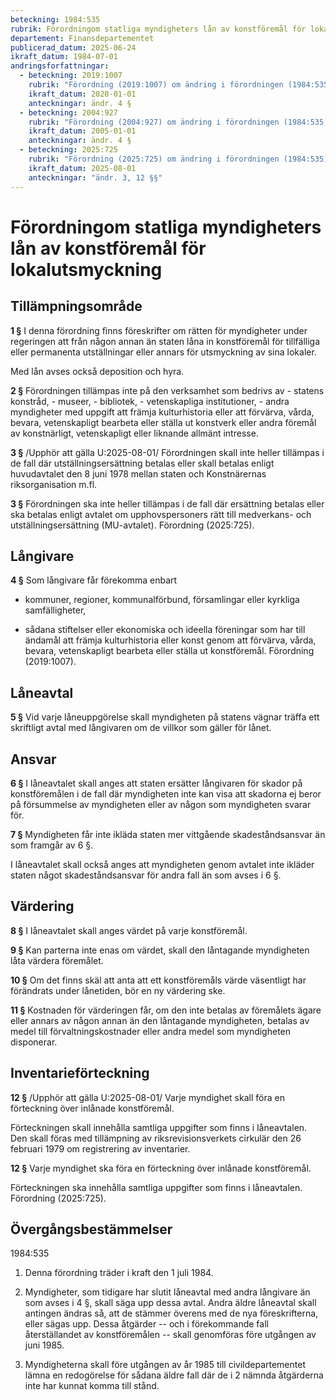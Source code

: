 ```yaml
---
beteckning: 1984:535
rubrik: Förordningom statliga myndigheters lån av konstföremål för lokalutsmyckning
departement: Finansdepartementet
publicerad_datum: 2025-06-24
ikraft_datum: 1984-07-01
andringsforfattningar:
  - beteckning: 2019:1007
    rubrik: "Förordning (2019:1007) om ändring i förordningen (1984:535) om statliga myndigheters lån av konstföremål för lokalutsmyckning"
    ikraft_datum: 2020-01-01
    anteckningar: ändr. 4 §
  - beteckning: 2004:927
    rubrik: "Förordning (2004:927) om ändring i förordningen (1984:535) om statliga myndigheters lån och konstföremål för lokalutsmyckning"
    ikraft_datum: 2005-01-01
    anteckningar: ändr. 4 §
  - beteckning: 2025:725
    rubrik: "Förordning (2025:725) om ändring i förordningen (1984:535) om statliga myndigheters lån av konstföremål för lokalutsmyckning"
    ikraft_datum: 2025-08-01
    anteckningar: "ändr. 3, 12 §§"
---
```


# Förordningom statliga myndigheters lån av konstföremål för lokalutsmyckning

## Tillämpningsområde

**1 §** I denna förordning finns föreskrifter om rätten för myndigheter under regeringen att från någon annan än staten låna in konstföremål för tillfälliga eller permanenta utställningar eller annars för utsmyckning av sina lokaler.

Med lån avses också deposition och hyra.

**2 §** Förordningen tillämpas inte på den verksamhet som bedrivs av - statens konstråd, - museer, - bibliotek, - vetenskapliga institutioner, - andra myndigheter med uppgift att främja kulturhistoria eller att förvärva, vårda, bevara, vetenskapligt bearbeta eller ställa ut konstverk eller andra föremål av konstnärligt, vetenskapligt eller liknande allmänt intresse.

**3 §** /Upphör att gälla U:2025-08-01/ Förordningen skall inte heller tillämpas i de fall där utställningsersättning betalas eller skall betalas enligt huvudavtalet den 8 juni 1978 mellan staten och Konstnärernas riksorganisation m.fl.

**3 §** Förordningen ska inte heller tillämpas i de fall där ersättning betalas eller ska betalas enligt avtalet om upphovspersoners rätt till medverkans- och utställningsersättning (MU-avtalet). Förordning (2025:725).

## Långivare

**4 §** Som långivare får förekomma enbart

- kommuner, regioner, kommunalförbund, församlingar eller kyrkliga samfälligheter,

- sådana stiftelser eller ekonomiska och ideella föreningar som har till ändamål att främja kulturhistoria eller konst genom att förvärva, vårda, bevara, vetenskapligt bearbeta eller ställa ut konstföremål. Förordning (2019:1007).

## Låneavtal

**5 §** Vid varje låneuppgörelse skall myndigheten på statens vägnar träffa ett skriftligt avtal med långivaren om de villkor som gäller för lånet.

## Ansvar

**6 §** I låneavtalet skall anges att staten ersätter långivaren för skador på konstföremålen i de fall där myndigheten inte kan visa att skadorna ej beror på försummelse av myndigheten eller av någon som myndigheten svarar för.

**7 §** Myndigheten får inte ikläda staten mer vittgående skadeståndsansvar än som framgår av 6 §.

I låneavtalet skall också anges att myndigheten genom avtalet inte ikläder staten något skadeståndsansvar för andra fall än som avses i 6 §.

## Värdering

**8 §** I låneavtalet skall anges värdet på varje konstföremål.

**9 §** Kan parterna inte enas om värdet, skall den låntagande myndigheten låta värdera föremålet.

**10 §** Om det finns skäl att anta att ett konstföremåls värde väsentligt har förändrats under lånetiden, bör en ny värdering ske.

**11 §** Kostnaden för värderingen får, om den inte betalas av föremålets ägare eller annars av någon annan än den låntagande myndigheten, betalas av medel till förvaltningskostnader eller andra medel som myndigheten disponerar.

## Inventarieförteckning

**12 §** /Upphör att gälla U:2025-08-01/ Varje myndighet skall föra en förteckning över inlånade konstföremål.

Förteckningen skall innehålla samtliga uppgifter som finns i låneavtalen. Den skall föras med tillämpning av riksrevisionsverkets cirkulär den 26 februari 1979 om registrering av inventarier.

**12 §** Varje myndighet ska föra en förteckning över inlånade konstföremål.

Förteckningen ska innehålla samtliga uppgifter som finns i låneavtalen. Förordning (2025:725).


## Övergångsbestämmelser

1984:535

1. Denna förordning träder i kraft den 1 juli 1984.

2. Myndigheter, som tidigare har slutit låneavtal med andra långivare än som avses i 4 §, skall säga upp dessa avtal. Andra äldre låneavtal skall antingen ändras så, att de stämmer överens med de nya föreskrifterna, eller sägas upp. Dessa åtgärder -- och i förekommande fall återställandet av konstföremålen -- skall genomföras före utgången av juni 1985.

3. Myndigheterna skall före utgången av år 1985 till civildepartementet lämna en redogörelse för sådana äldre fall där de i 2 nämnda åtgärderna inte har kunnat komma till stånd.